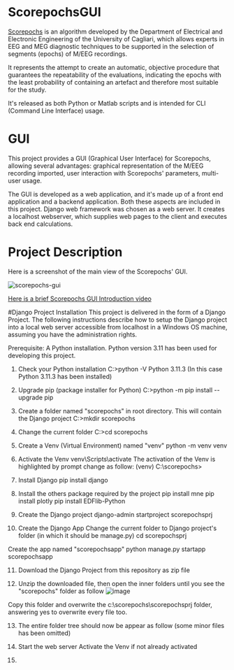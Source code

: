 # ScorepochsGUI
[Scorepochs](https://github.com/smlacava/scorepochs/tree/master/Python) is an algorithm developed by the Department of Electrical and Electronic Engineering of the University of Cagliari, which allows experts in EEG and MEG diagnostic techniques to be supported in the selection of segments (epochs) of M/EEG recordings.

It represents the attempt to create an automatic, objective procedure that guarantees the repeatability of the evaluations, indicating the epochs with the least probability of containing an artefact and therefore most suitable for the study.

It's released as both Python or Matlab scripts and is intended for CLI (Command Line Interface) usage.

# GUI
This project provides a GUI (Graphical User Interface) for Scorepochs, allowing several advantages: graphical representation of the M/EEG recording imported, user interaction with Scorepochs' parameters, multi-user usage.

The GUI is developed as a web application, and it's made up of a front end application and a backend application. Both these aspects are included in this project. Django web framework was chosen as a web server. It creates a localhost webserver, which supplies web pages to the client and executes back end calculations.

# Project Description

Here is a screenshot of the main view of the Scorepochs' GUI.

![scorepochs-gui](https://github.com/RobertoOnidi/ScorepochsGUI/assets/145294028/af24120a-aab5-4713-bf79-6c6fad4bbf09)

[Here is a brief Scorepochs GUI Introduction video](https://vimeo.com/871738632)

#Django Project Installation
This project is delivered in the form of a Django Project. The following instructions describe how to setup the Django project into a local web server accessible from localhost in a Windows OS machine, assuming you have the administration rights.

Prerequisite:
A Python installation. Python version 3.11 has been used for developing this project.


1. Check your Python installation
C:\>python -V
Python 3.11.3
(In this case Python 3.11.3 has been installed)

2. Upgrade pip (package installer for Python)
C:\>python -m pip install --upgrade pip

3. Create a folder named "scorepochs" in root directory. This will contain the Django project
C:\>mkdir scorepochs

4. Change the current folder
C:\>cd scorepochs

5. Create a Venv (Virtual Environment) named "venv"
python -m venv venv

6. Activate the Venv
venv\Scripts\activate
The activation of the Venv is highlighted by prompt change as follow:
(venv) C:\scorepochs>

7. Install Django
pip install django

8. Install the others package required by the project
pip install mne
pip install plotly
pip install EDFlib-Python

9. Create the Django project
django-admin startproject scorepochsprj

10. Create the Django App
Change the current folder to Django project's folder (in which it should be manage.py)
cd scorepochsprj

Create the app named "scorepochsapp"
python manage.py startapp scorepochsapp

11. Download the Django Project from this repository as zip file

12. Unzip the downloaded file, then open the inner folders until you see the "scorepochs" folder as follow
![image](https://github.com/RobertoOnidi/ScorepochsGUI/assets/145294028/e579982a-70d1-424e-b8a2-5eefe609e745)

Copy this folder and overwrite the c:\scorepochs\scorepochsprj folder, answering yes to overwrite every file too.

13. The entire folder tree should now be appear as follow (some minor files has been omitted)



14. Start the web server
Activate the Venv if not already activated



16. 











